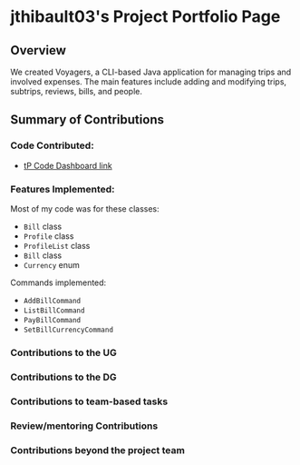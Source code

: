 # jthibault03's Project Portfolio Page

## Overview

We created Voyagers, a CLI-based Java application for managing trips and involved expenses. 
The main features include adding and modifying trips, subtrips, reviews, bills, and people.

## Summary of Contributions

### Code Contributed:
- [tP Code Dashboard link](#https://nus-cs2113-ay2324s2.github.io/tp-dashboard/?search=jthibault03&sort=groupTitle&sortWithin=title&timeframe=commit&mergegroup=&groupSelect=groupByRepos&breakdown=true&checkedFileTypes=docs~functional-code~test-code~other&since=2024-02-23)
### Features Implemented:

Most of my code was for these classes:
 - `Bill` class
 - `Profile` class
 - `ProfileList` class
 - `Bill` class
 - `Currency` enum  

Commands implemented:
 - `AddBillCommand`
 - `ListBillCommand`
 - `PayBillCommand`
 - `SetBillCurrencyCommand`



### Contributions to the UG
### Contributions to the DG
### Contributions to team-based tasks
### Review/mentoring Contributions
### Contributions beyond the project team